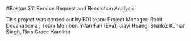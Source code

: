 #Boston 311 Service Request and Resolution Analysis

This project was carried out by B01 team:
Project Manager: Rohit Devanaboina ; 
Team Member:
Yifan Fan (Eva),
Jiayi Huang,
Shailoz Kumar Singh,
Riris Grace Karolina
